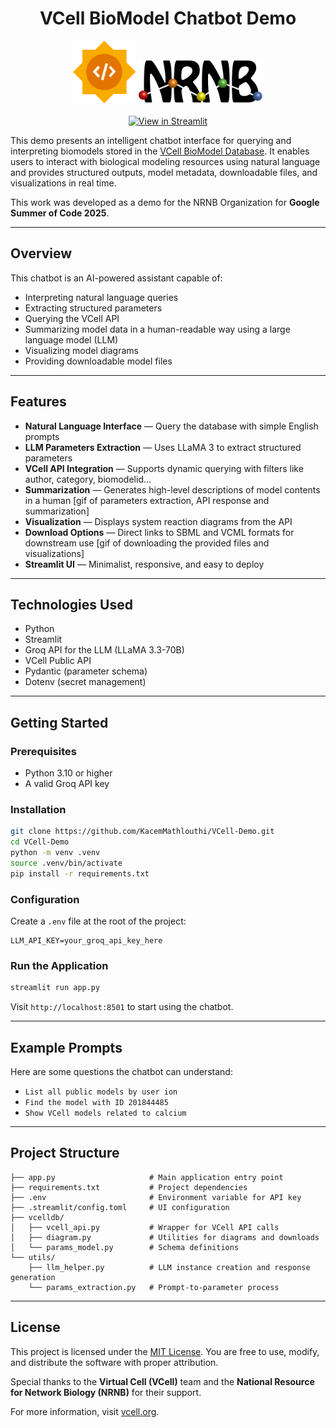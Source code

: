 <h1 align="center">VCell BioModel Chatbot Demo</h1>

<p align="center">
  <img src="misc/gsoc.png" alt="Google Summer of Code Logo" width="100"/>
  <img src="misc/NRNB.png" alt="NRNB Logo" width="200"/>
  <br><br>
  <a href="https://share.streamlit.io/KacemMathlouthi/VCell-Demo">
    <img src="https://static.streamlit.io/badges/streamlit_badge_black_white.svg" alt="View in Streamlit" />
  </a>
</p>

This demo presents an intelligent chatbot interface for querying and interpreting biomodels stored in the [VCell BioModel Database](https://vcell.cam.uchc.edu/api/v0/biomodel). It enables users to interact with biological modeling resources using natural language and provides structured outputs, model metadata, downloadable files, and visualizations in real time.

This work was developed as a demo for the NRNB Organization for **Google Summer of Code 2025**.

---

## Overview
This chatbot is an AI-powered assistant capable of:
- Interpreting natural language queries
- Extracting structured parameters
- Querying the VCell API
- Summarizing model data in a human-readable way using a large language model (LLM)
- Visualizing model diagrams
- Providing downloadable model files

---

## Features
- **Natural Language Interface** — Query the database with simple English prompts
- **LLM Parameters Extraction** — Uses LLaMA 3 to extract structured parameters
- **VCell API Integration** — Supports dynamic querying with filters like author, category, biomodelid...
- **Summarization** — Generates high-level descriptions of model contents in a human
[gif of parameters extraction, API response and summarization]
- **Visualization** — Displays system reaction diagrams from the API
- **Download Options** — Direct links to SBML and VCML formats for downstream use
[gif of downloading the provided files and visualizations]
- **Streamlit UI** — Minimalist, responsive, and easy to deploy


---

## Technologies Used
- Python
- Streamlit
- Groq API for the LLM (LLaMA 3.3-70B)
- VCell Public API
- Pydantic (parameter schema)
- Dotenv (secret management)

---

## Getting Started
### Prerequisites
- Python 3.10 or higher
- A valid Groq API key

### Installation
```bash
git clone https://github.com/KacemMathlouthi/VCell-Demo.git
cd VCell-Demo
python -m venv .venv
source .venv/bin/activate
pip install -r requirements.txt
```

### Configuration

Create a `.env` file at the root of the project:

```env
LLM_API_KEY=your_groq_api_key_here
```

### Run the Application

```bash
streamlit run app.py
```

Visit `http://localhost:8501` to start using the chatbot.

---

## Example Prompts
Here are some questions the chatbot can understand:
- `List all public models by user ion`
- `Find the model with ID 201844485`
- `Show VCell models related to calcium`

---

## Project Structure
```
├── app.py                     # Main application entry point
├── requirements.txt           # Project dependencies
├── .env                       # Environment variable for API key
├── .streamlit/config.toml     # UI configuration
├── vcelldb/
│   ├── vcell_api.py           # Wrapper for VCell API calls
│   ├── diagram.py             # Utilities for diagrams and downloads
│   └── params_model.py        # Schema definitions
└── utils/
    ├── llm_helper.py          # LLM instance creation and response generation
    └── params_extraction.py   # Prompt-to-parameter process
```

---

## License

This project is licensed under the [MIT License](LICENSE). You are free to use, modify, and distribute the software with proper attribution.

Special thanks to the **Virtual Cell (VCell)** team and the **National Resource for Network Biology (NRNB)** for their support.

For more information, visit [vcell.org](https://vcell.org).
